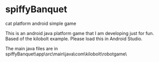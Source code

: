 # spiffyBanquet
cat platform android simple game

This is an android java platform game that I am developing just for fun. Based of the kilobolt example.  Please load this in Android Studio.

The main java files are in spiffyBanquet\app\src\main\java\com\kilobolt\robotgame\

